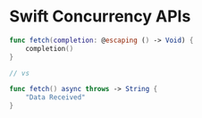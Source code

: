 # Swift Concurrency APIs

```swift 
func fetch(completion: @escaping () -> Void) {
    completion()
}

// vs

func fetch() async throws -> String {
    "Data Received"
}
```
